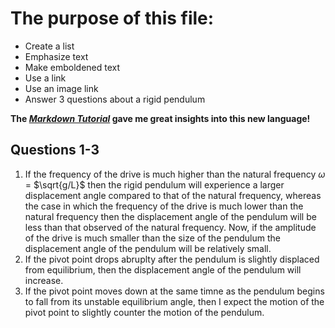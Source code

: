 # The purpose of this file:
* Create a list  
* Emphasize text
* Make emboldened text
* Use a link
* Use an image link
* Answer 3 questions about a rigid pendulum

**The [_Markdown Tutorial_](https://www.markdowntutorial.com/) gave me great insights into this new language!**  
## Questions 1-3  
1. If the frequency of the drive is much higher than the natural frequency $\omega$ = $\sqrt{g/L}$ then the rigid pendulum will experience a larger displacement angle compared to that of the natural frequency, whereas the case in which the frequency of the drive is much lower than the natural frequency then the displacement angle of the pendulum will be less than that observed of the natural frequency. Now, if the amplitude of the drive is much smaller than the size of the pendulum the displacement angle of the pendulum will be relatively small.
2. If the pivot point drops abruplty after the pendulum is slightly displaced from equilibrium, then the displacement angle of the pendulum will increase.
3. If the pivot point moves down at the same timne as the pendulum begins to fall from its unstable equilibrium angle, then I expect the motion of the pivot point to slightly counter the motion of the pendulum.
